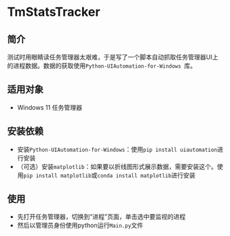 # TmStatsTracker
## 简介
测试时用眼睛读任务管理器太艰难，于是写了一个脚本自动抓取任务管理器UI上的进程数据。数据的获取使用`Python-UIAutomation-for-Windows
`库。
## 适用对象
- Windows 11 任务管理器
## 安装依赖
- 安装`Python-UIAutomation-for-Windows`：使用`pip install uiautomation`进行安装
- （可选）安装`matplotlib`：如果要以折线图形式展示数据，需要安装这个。使用`pip install matplotlib`或`conda install matplotlib`进行安装
## 使用
- 先打开任务管理器，切换到“进程”页面，单击选中要监视的进程
- 然后以管理员身份使用python运行`Main.py`文件

